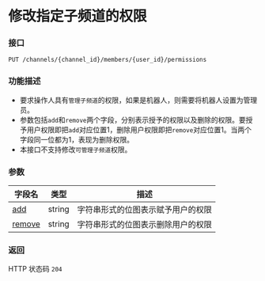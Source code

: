 # 修改指定子频道的权限

### 接口
`PUT /channels/{channel_id}/members/{user_id}/permissions`

### 功能描述
- 要求操作人具有`管理子频道`的权限，如果是机器人，则需要将机器人设置为管理员。
- 参数包括`add`和`remove`两个字段，分别表示授予的权限以及删除的权限。要授予用户权限即把`add`对应位置1，删除用户权限即把`remove`对应位置1。当两个字段同一位都为1，表现为删除权限。
- 本接口不支持修改`可管理子频道`权限。

### 参数
| 字段名 | 类型 | 描述 |
| --- | --- | --- |
| [add](model.md#permission) | string | 字符串形式的位图表示赋予用户的权限 |
| [remove](model.md#permission) | string | 字符串形式的位图表示删除用户的权限 |

### 返回
HTTP 状态码 `204`
